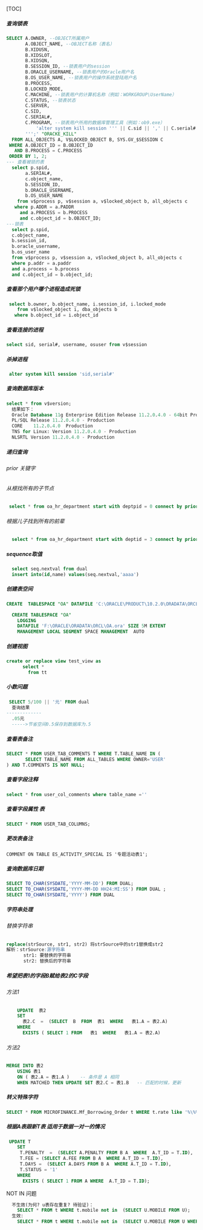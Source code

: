 [TOC]

##### 查询锁表

```sql
SELECT A.OWNER, --OBJECT所属用户
       A.OBJECT_NAME, --OBJECT名称（表名）
       B.XIDUSN,
       B.XIDSLOT,
       B.XIDSQN,
       B.SESSION_ID, --锁表用户的session
       B.ORACLE_USERNAME, --锁表用户的Oracle用户名
       B.OS_USER_NAME, --锁表用户的操作系统登陆用户名
       B.PROCESS,
       B.LOCKED_MODE,
       C.MACHINE, --锁表用户的计算机名称（例如：WORKGROUP\UserName）
       C.STATUS, --锁表状态
       C.SERVER,
       C.SID,
       C.SERIAL#,
       C.PROGRAM, --锁表用户所用的数据库管理工具（例如：ob9.exe）
           'alter system kill session ''' || C.sid || ',' || C.serial# ||
       ''';' "ORACKE_KILL"
  FROM ALL_OBJECTS A, V$LOCKED_OBJECT B, SYS.GV_$SESSION C
 WHERE A.OBJECT_ID = B.OBJECT_ID
   AND B.PROCESS = C.PROCESS
 ORDER BY 1, 2;
--- 查看被锁的表
  select p.spid,
       a.SERIAL#,
       c.object_name,
       b.SESSION_ID,
       b.ORACLE_USERNAME,
       b.OS_USER_NAME
    from v$process p, v$session a, v$locked_object b, all_objects c
   where p.ADDR = a.PADDR
     and a.PROCESS = b.PROCESS
     and c.object_id = b.OBJECT_ID;  
---锁表
  select p.spid,
  c.object_name,
  b.session_id,
  b.oracle_username,
  b.os_user_name
  from v$process p, v$session a, v$locked_object b, all_objects c
  where p.addr = a.paddr
  and a.process = b.process
  and c.object_id = b.object_id;
```

##### 查看那个用户哪个进程造成死锁

```sql
 select b.owner, b.object_name, i.session_id, i.locked_mode
    from v$locked_object i, dba_objects b
   where b.object_id = i.object_id
```

##### 查看连接的进程

```sql
select sid, serial#, username, osuser from v$session
```

##### 杀掉进程

```sql
 alter system kill session 'sid,serial#'
```

##### 查询数据库版本

```sql
select * from v$version;
  结果如下：
  Oracle Database 11g Enterprise Edition Release 11.2.0.4.0 - 64bit Production
  PL/SQL Release 11.2.0.4.0 - Production
  CORE    11.2.0.4.0  Production
  TNS for Linux: Version 11.2.0.4.0 - Production
  NLSRTL Version 11.2.0.4.0 - Production
```

##### 递归查询

###### prior 关键字

######   从根找所有的子节点

```sql
 select * from oa_hr_department start with deptpid = 0 connect by prior deptid = deptpid
```

######   根据儿子找到所有的前辈

```sql
  select * from oa_hr_department start with deptid = 3 connect by prior deptpid = deptid
```

##### sequence取值

```sql
  select seq.nextval from dual
  insert into(id,name) values(seq.nextval,'aaaa')
```

##### 创建表空间

```sql
CREATE  TABLESPACE "OA" DATAFILE 'C:\ORACLE\PRODUCT\10.2.0\ORADATA\ORCL\OA.DBF' SIZE 100M

  CREATE TABLESPACE "OA" 
    LOGGING 
    DATAFILE 'F:\ORACLE\ORADATA\ORCL\OA.ora' SIZE 5M EXTENT 
    MANAGEMENT LOCAL SEGMENT SPACE MANAGEMENT  AUTO 
```

##### 创建视图

```sql
create or replace view test_view as
      select *
        from tt
```

##### 小数问题

```sql
 SELECT 5/100 || '元' FROM dual
  查询结果
-------------
  .05元
  ----->节省空间0.5保存到数据库为.5
```


##### 查看表备注
```sql
SELECT * FROM USER_TAB_COMMENTS T WHERE T.TABLE_NAME IN (
       SELECT TABLE_NAME FROM ALL_TABLES WHERE OWNER='USER'
) AND T.COMMENTS IS NOT NULL;
```

##### 查看字段注释
```sql
select * from user_col_comments where table_name =''
```
##### 查看字段属性 表
```sql
SELECT * FROM USER_TAB_COLUMNS;
```

##### 更改表备注
    COMMENT ON TABLE ES_ACTIVITY_SPECIAL IS '专题活动表1';

##### 查询数据库日期
```sql
SELECT TO_CHAR(SYSDATE,'YYYY-MM-DD') FROM DUAL;
SELECT TO_CHAR(SYSDATE,'YYYY-MM-DD HH24:MI:SS') FROM DUAL ;
SELECT TO_CHAR(SYSDATE,'YYYY') FROM DUAL
```

##### 字符串处理

###### 替换字符串
```sql
replace(strSource, str1, str2) 将strSource中的str1替换成str2
解析：strSource:源字符串
　　   str1: 要替换的字符串
  　　 str2: 替换后的字符串
```

##### 希望把表1的字段B赋给表2的C字段

###### 方法1
```sql
    UPDATE  表2
    SET
      表2.C  =  (SELECT  B  FROM  表1  WHERE   表1.A = 表2.A)
    WHERE
      EXISTS ( SELECT 1 FROM   表1  WHERE   表1.A = 表2.A)   
```
###### 方法2

```sql
MERGE INTO 表2 
    USING 表1
    ON ( 表2.A = 表1.A )    -- 条件是 A 相同
    WHEN MATCHED THEN UPDATE SET 表2.C = 表1.B   -- 匹配的时候，更新
```

##### 转义特殊字符

```sql
SELECT * FROM MICROFINANCE.Mf_Borrowing_Order t WHERE t.rate like '%\%%' escape '\' ;
```

##### 根据A表跟新T表  适用于数据一对一的情况

```sql
 UPDATE T
    SET
     T.PENALTY  =  (SELECT A.PENALTY FROM B A  WHERE  A.T_ID = T.ID),
     T.FEE = (SELECT A.FEE FROM B A  WHERE A.T_ID = T.ID),
     T.DAYS =  (SELECT A.DAYS FROM B A  WHERE A.T_ID = T.ID),
     T.STATUS = '1'
    WHERE
      EXISTS ( SELECT 1 FROM A WHERE  A.T_ID = T.ID);
```

NOT IN 问题

```sql
  不生效(为何? u表存在重复? 待验证)：
    SELECT * FROM t WHERE t.mobile not in  (SELECT U.MOBILE FROM U);
  生效:
  	SELECT * FROM t WHERE t.mobile not in  (SELECT U.MOBILE FROM U WHERE u.mobile = t.mobile);
```